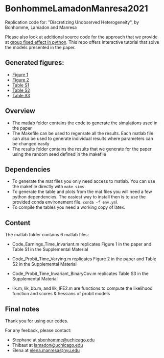 # BonhommeLamadonManresa2021
Replication code for: "Discretizing Unobserved Heterogeneity", by Bonhomme, Lamadon and Manresa

Please also look at additional source code for the approach that we provide at
 [group fixed effect in python](https://github.com/tlamadon/pygrpfe). This repo
offers interactive tutorial that solve the models presented in the paper. 

## Generated figures:

 - [Figure 1](https://github.com/tlamadon/BonhommeLamadonManresa2021/blob/main/results/fig-tiselection-bias.pdf)
 - [Figure 2](https://github.com/tlamadon/BonhommeLamadonManresa2021/blob/main/results/fig-tvprobit-bias.pdf)
 - [Table S1](https://github.com/tlamadon/BonhommeLamadonManresa2021/blob/main/results/tab-tiselection-param-n1000-alone.pdf)
 - [Table S2](https://github.com/tlamadon/BonhommeLamadonManresa2021/blob/main/results/tab-tvprobit-param-n1000-alone.pdf)
 - [Table S3](https://github.com/tlamadon/BonhommeLamadonManresa2021/blob/main/results/tab-tvprobit-param-n1000-alone.pdf)

## Overview

 - The matlab folder contains the code to generate the simulations used in the
   paper
 - The Makefile can be used to regenrate all the results. Each matlab file can
   also be used to generate individual results where parameters can be changed
easily
 - The results folder contains the results that we generate for the paper using
   the random seed defined in the makefile

## Dependencies

 - To generate the mat files you only need access to matlab. You can use the
   makefile directly with `make sims`
 - To generate the table and plots from the mat files you will need a few
   python dependencies. The easiest way to install then is to use the provided
conda environement file. `conda -f env.yml`
 - To compile the tables you need a working copy of latex. 

## Content

The matlab folder contains 6 matlab files:

 - Code_Earnings_Time_Invariant.m replicates Figure 1 in the paper and Table S1 in
the Supplemental Material

 - Code_Probit_Time_Varying.m replicates Figure 2 in the paper and Table S2 in the
Supplemental Material

 - Code_Probit_Time_Invariant_BinaryCov.m replicates Table S3 in the Supplemental
Material

 -  lik.m, lik_bb.m, and lik_IFE2.m are functions to compute the likelihood
function and scores & hessians of probit models

## Final notes

Thank you for using our codes.

For any feeback, please contact: 

 - Stephane at sbonhomme@uchicago.edu
 - Thibaut at lamadon@uchicago.edu
 - Elena at elena.manresa@nyu.edu
